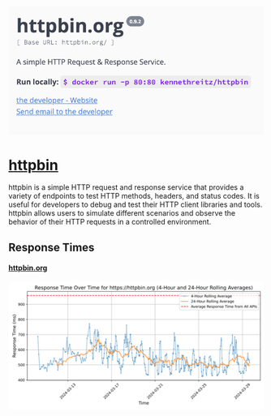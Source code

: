[![Visit httpbin](imagePreview.png)](httpbin.org)

# [httpbin](httpbin.org)

httpbin is a simple HTTP request and response service that provides a variety of endpoints to test HTTP methods, headers, and status codes. It is useful for developers to debug and test their HTTP client libraries and tools. httpbin allows users to simulate different scenarios and observe the behavior of their HTTP requests in a controlled environment.

## Response Times

#### [httpbin.org](https://httpbin.org)

![httpbin.org](response-time-charts/6874747062696e2e6f7267.svg)
